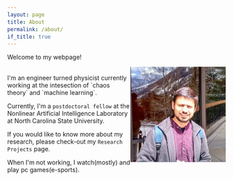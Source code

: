 ```yaml
---
layout: page
title: About
permalink: /about/
if_title: true
---
```


Welcome to my webpage! <br/>
<div style = "float: right; position: relative;">
<img src="/docs/profile_pic.jpg" width="220" height="220"> </div>
 <br/>
I'm an engineer turned physicist currently working at the intesection of `chaos theory` and `machine learning`. <br/>

Currently, I'm a `postdoctoral fellow` at the Nonlinear Artificial Intelligence Laboratory <br/>
at North Carolina State University.

If you would like to know more about my research, please check-out my `Research Projects` page.

When I'm not working, I watch(mostly) and play pc games(e-sports).

